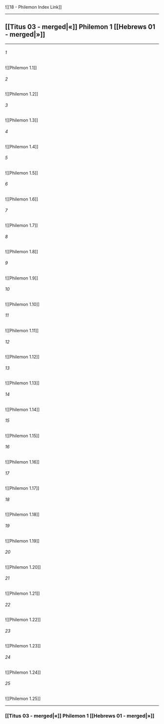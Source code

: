 ![[18 - Philemon Index Link]]

---
##  [[Titus 03 - merged|«]] Philemon 1 [[Hebrews 01 - merged|»]]

---

###### 1
![[Philemon 1.1]] 

###### 2
![[Philemon 1.2]] 

###### 3
![[Philemon 1.3]] 

###### 4
![[Philemon 1.4]]

###### 5 
![[Philemon 1.5]] 

###### 6
![[Philemon 1.6]] 

###### 7
![[Philemon 1.7]] 

###### 8
![[Philemon 1.8]] 

###### 9
![[Philemon 1.9]] 

###### 10
![[Philemon 1.10]] 

###### 11
![[Philemon 1.11]] 

###### 12
![[Philemon 1.12]]

###### 13
![[Philemon 1.13]] 

###### 14
![[Philemon 1.14]] 

###### 15
![[Philemon 1.15]]

###### 16
![[Philemon 1.16]] 

###### 17
![[Philemon 1.17]]

###### 18
![[Philemon 1.18]] 

###### 19
![[Philemon 1.19]] 

###### 20
![[Philemon 1.20]]

###### 21
![[Philemon 1.21]] 

###### 22
![[Philemon 1.22]] 

###### 23
![[Philemon 1.23]]

###### 24
![[Philemon 1.24]] 

###### 25
![[Philemon 1.25]]


---
###  [[Titus 03 - merged|«]] Philemon 1 [[Hebrews 01 - merged|»]]